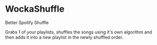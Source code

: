# WockaShuffle
Better Spotify Shuffle

Grabs 1 of your playlists, shuffles the songs using it's own algorithm and then adds it into a new playlist in the
newly shuffled order.
